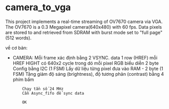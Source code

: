 # camera_to_vga
This project implements a real-time streaming of OV7670 camera via VGA. The OV7670 is a 0.3 Megapixel camera(640x480) with 60 fps. Data pixels are stored to and retrieved from SDRAM with burst mode set to "full page"(512 words).


về cơ bản:
- CAMERA: Mỗi frame xác định bằng 2 VSYNC. data 1 row (HREF) mỗi HREF HIGHT có 640x2 cycle trong dó mỗi pixel RGB biểu diễn 2 byte
          Config bằng I2C (1 FSM)
          Lấy dữ liệu từng pixel đưa vào RAM - 2 byte (1 FSM)
          Tằng giảm độ sáng (brightness), độ tương phản (contrast) bằng 4 phím bấm

          Chạy tần số 24 MHz
          Cần Async_fifo để sync data

          OK
